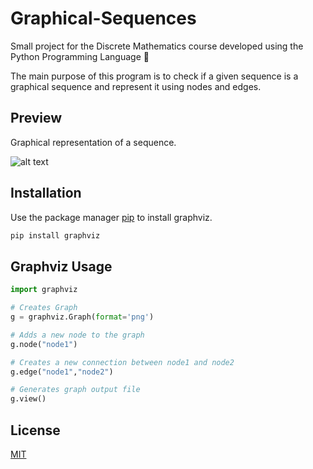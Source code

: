 # Graphical-Sequences
Small project for the Discrete Mathematics course developed using
the Python Programming Language 🐍

The main purpose of this program is to check if 
a given sequence is a graphical sequence and represent 
it using nodes and edges.

## Preview

Graphical representation of a sequence.

![alt text](https://raw.githubusercontent.com/mendes4dev/Graphical-Sequences/main/Graph.gv.png)

## Installation

Use the package manager [pip](https://pip.pypa.io/en/stable/) to install graphviz.

```bash
pip install graphviz
```

## Graphviz Usage

```python
import graphviz

# Creates Graph
g = graphviz.Graph(format='png')

# Adds a new node to the graph
g.node("node1")

# Creates a new connection between node1 and node2
g.edge("node1","node2")

# Generates graph output file
g.view()
```

## License
[MIT](https://choosealicense.com/licenses/mit/)
